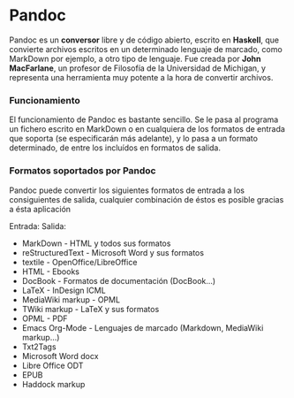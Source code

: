 # Pandoc

Pandoc es un **conversor** libre y de código abierto, escrito en **Haskell**,  que convierte archivos escritos en un determinado lenguaje de marcado, como MarkDown por ejemplo, a otro tipo de lenguaje. Fue creada por **John MacFarlane**, un profesor de Filosofía de la Universidad de Michigan, y representa una herramienta muy potente a la hora de convertir archivos.

### Funcionamiento

El funcionamiento de Pandoc es bastante sencillo. Se le pasa al programa un fichero escrito en MarkDown o en cualquiera de los formatos de entrada que soporta \(se especificarán más adelante\),  y lo pasa a un formato determinado, de entre los incluídos en formatos de salida.

### Formatos soportados por Pandoc

Pandoc puede convertir los siguientes formatos de entrada a los consiguientes de salida, cualquier combinación de éstos es posible gracias a ésta aplicación

Entrada:                                                                                           Salida:                    

* MarkDown                                                                 - HTML y todos sus formatos      
* reStructuredText                                                       - Microsoft Word y sus formatos
* textile                                                                         - OpenOffice/LibreOffice
* HTML                                                                         - Ebooks
* DocBook                                                                    - Formatos de documentación \(DocBook...\)
* LaTeX                                                                         - InDesign ICML
* MediaWiki markup                                                    - OPML
* TWiki markup                                                            - LaTeX y sus formatos
* OPML                                                                         - PDF
* Emacs Org-Mode                                                      - Lenguajes de marcado \(Markdown, MediaWiki markup...\)
* Txt2Tags
* Microsoft Word docx
* Libre Office ODT
* EPUB
* Haddock markup



